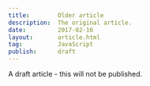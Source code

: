 ```yaml
---
title:        Older article
description:  The original article.
date:         2017-02-16
layout:       article.html
tag:          JavaScript
publish:      draft
---
```


A draft article - this will not be published.
